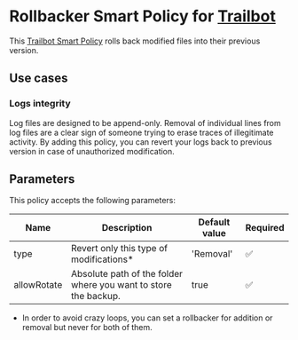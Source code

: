 # Rollbacker Smart Policy for [Trailbot](https://trailbot.io)
This [Trailbot Smart Policy](https://github.com/trailbot/client/wiki/Smart-Policies) rolls back modified files into their previous version.

## Use cases

### Logs integrity

Log files are designed to be append-only. Removal of individual lines from log files are a clear sign of someone trying to erase traces of illegitimate activity.
By adding this policy, you can revert your logs back to previous version in case of unauthorized modification.

## Parameters
This policy accepts the following parameters:

| Name   | Description                                                     | Default value | Required |
|--------|-----------------------------------------------------------------|---------------|------------|
| type | Revert only this type of modifications*  | 'Removal'        | :white_check_mark:|
| allowRotate | Absolute path of the folder where you want to store the backup. | true        | :white_check_mark:|

* In order to avoid crazy loops, you can set a rollbacker for addition or removal but never for both of them.
